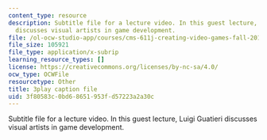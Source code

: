 ```yaml
---
content_type: resource
description: Subtitle file for a lecture video. In this guest lecture, Luigi Guatieri
  discusses visual artists in game development.
file: /ol-ocw-studio-app/courses/cms-611j-creating-video-games-fall-2014/3f80583c0bd68651953fd57223a2a30c_gQHbZlo4Exo.srt
file_size: 105921
file_type: application/x-subrip
learning_resource_types: []
license: https://creativecommons.org/licenses/by-nc-sa/4.0/
ocw_type: OCWFile
resourcetype: Other
title: 3play caption file
uid: 3f80583c-0bd6-8651-953f-d57223a2a30c
---
```

Subtitle file for a lecture video. In this guest lecture, Luigi Guatieri discusses visual artists in game development.